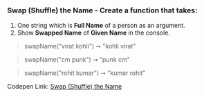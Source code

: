 ### Swap (Shuffle) the Name - Create a function that takes: 

1. One string which is **Full Name** of a person as an argument. 
1. Show **Swapped Name** of **Given Name** in the console.

> swapName("virat kohli") ➞ "kohli virat"

> swapName("cm punk") ➞ "punk cm"

> swapName("rohit kumar") ➞ "kumar rohit"

Codepen Link: [Swap (Shuffle) the Name](https://codepen.io/naveencoder/pen/JqeyNN)
